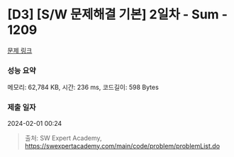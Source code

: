 # [D3] [S/W 문제해결 기본] 2일차 - Sum - 1209 

[문제 링크](https://swexpertacademy.com/main/code/problem/problemDetail.do?contestProbId=AV13_BWKACUCFAYh) 

### 성능 요약

메모리: 62,784 KB, 시간: 236 ms, 코드길이: 598 Bytes

### 제출 일자

2024-02-01 00:24



> 출처: SW Expert Academy, https://swexpertacademy.com/main/code/problem/problemList.do